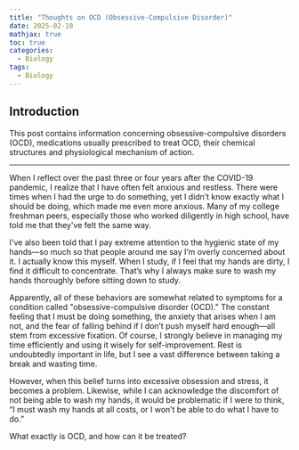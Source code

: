 ```yaml
---
title: "Thoughts on OCD (Obsessive-Compulsive Disorder)"
date: 2025-02-10
mathjax: true
toc: true
categories:
  - Biology
tags:
  - Biology
---
```


## Introduction

This post contains information concerning obsessive-compulsive disorders (OCD), medications usually prescribed to treat OCD, their chemical structures and physiological mechanism of action. 

---

When I reflect over the past three or four years after the COVID-19 pandemic, I realize that I have often felt anxious and restless. There were times when I had the urge to do something, yet I didn’t know exactly what I should be doing, which made me even more anxious. Many of my college freshman peers, especially those who worked diligently in high school, have told me that they've felt the same way. 

I've also been told that I pay extreme attention to the hygienic state of my hands—so much so that people around me say I’m overly concerned about it. I actually know this myself. When I study, if I feel that my hands are dirty, I find it difficult to concentrate. That’s why I always make sure to wash my hands thoroughly before sitting down to study.

Apparently, all of these behaviors are somewhat related to symptoms for a condition called "obsessive-compulsive disorder (OCD)." The constant feeling that I must be doing something, the anxiety that arises when I am not, and the fear of falling behind if I don’t push myself hard enough—all stem from excessive fixation. Of course, I strongly believe in managing my time efficiently and using it wisely for self-improvement. Rest is undoubtedly important in life, but I see a vast difference between taking a break and wasting time.

However, when this belief turns into excessive obsession and stress, it becomes a problem. Likewise, while I can acknowledge the discomfort of not being able to wash my hands, it would be problematic if I were to think, “I must wash my hands at all costs, or I won’t be able to do what I have to do.”

What exactly is OCD, and how can it be treated?
